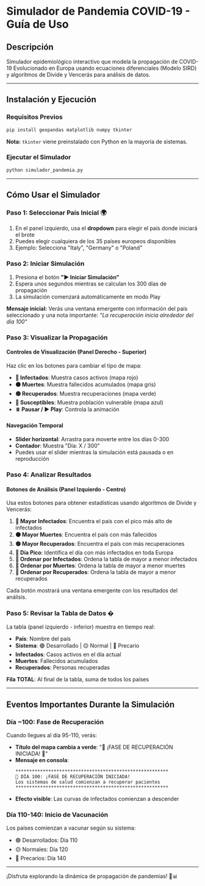 #  Simulador de Pandemia COVID-19 - Guía de Uso

##  Descripción

Simulador epidemiológico interactivo que modela la propagación de COVID-19 Evolucionado en Europa usando ecuaciones diferenciales (Modelo SIRD) y algoritmos de Divide y Vencerás para análisis de datos.

---

##  Instalación y Ejecución

### Requisitos Previos

```bash
pip install geopandas matplotlib numpy tkinter
```

**Nota:** `tkinter` viene preinstalado con Python en la mayoría de sistemas.

### Ejecutar el Simulador

```bash
python simulador_pandemia.py
```

---

##  Cómo Usar el Simulador

### Paso 1: Seleccionar País Inicial 🌍

1. En el panel izquierdo, usa el **dropdown** para elegir el país donde iniciará el brote
2. Puedes elegir cualquiera de los 35 países europeos disponibles
3. Ejemplo: Selecciona "Italy", "Germany" o "Poland"

### Paso 2: Iniciar Simulación 

1. Presiona el botón **"▶️ Iniciar Simulación"**
2. Espera unos segundos mientras se calculan los 300 días de propagación
3. La simulación comenzará automáticamente en modo Play

**Mensaje inicial:** Verás una ventana emergente con información del país seleccionado y una nota importante: *"La recuperación inicia alrededor del día 100"*

### Paso 3: Visualizar la Propagación 

#### Controles de Visualización (Panel Derecho - Superior)

Haz clic en los botones para cambiar el tipo de mapa:

- **🔴 Infectados**: Muestra casos activos (mapa rojo)
- **⚫ Muertes**: Muestra fallecidos acumulados (mapa gris)
- **🟢 Recuperados**: Muestra recuperaciones (mapa verde)
- **🔵 Susceptibles**: Muestra población vulnerable (mapa azul)
- **⏸️ Pausar / ▶️ Play**: Controla la animación

#### Navegación Temporal

- **Slider horizontal**: Arrastra para moverte entre los días 0-300
- **Contador**: Muestra "Día: X / 300"
- Puedes usar el slider mientras la simulación está pausada o en reproducción

### Paso 4: Analizar Resultados 

#### Botones de Análisis (Panel Izquierdo - Centro)

Usa estos botones para obtener estadísticas usando algoritmos de Divide y Vencerás:

1. **🔴 Mayor Infectados**: Encuentra el país con el pico más alto de infectados
2. **⚫ Mayor Muertes**: Encuentra el país con más fallecidos
3. **🟢 Mayor Recuperados**: Encuentra el país con más recuperaciones
4. **📅 Día Pico**: Identifica el día con más infectados en toda Europa
5. **🔽 Ordenar por Infectados**: Ordena la tabla de mayor a menor infectados
6. **🔽 Ordenar por Muertes**: Ordena la tabla de mayor a menor muertes
7. **🔽 Ordenar por Recuperados**: Ordena la tabla de mayor a menor recuperados

Cada botón mostrará una ventana emergente con los resultados del análisis.

### Paso 5: Revisar la Tabla de Datos �

La tabla (panel izquierdo - inferior) muestra en tiempo real:

- **País**: Nombre del país
- **Sistema**: 🟢 Desarrollado | 🟡 Normal | 🔴 Precario
- **Infectados**: Casos activos en el día actual
- **Muertes**: Fallecidos acumulados
- **Recuperados**: Personas recuperadas

**Fila TOTAL**: Al final de la tabla, suma de todos los países

---

##  Eventos Importantes Durante la Simulación

###  Día ~100: Fase de Recuperación

Cuando llegues al día 95-110, verás:

- **Título del mapa cambia a verde**: "🏥 ¡FASE DE RECUPERACIÓN INICIADA! 🏥"
- **Mensaje en consola**:
  ```
  ********************************************************
  🏥 DÍA 100: ¡FASE DE RECUPERACIÓN INICIADA!
  Los sistemas de salud comienzan a recuperar pacientes
  ********************************************************
  ```
- **Efecto visible**: Las curvas de infectados comienzan a descender

###  Día 110-140: Inicio de Vacunación

Los países comienzan a vacunar según su sistema:
- 🟢 Desarrollados: Día 110
- 🟡 Normales: Día 120
- 🔴 Precarios: Día 140

---

¡Disfruta explorando la dinámica de propagación de pandemias! 🦠📊
